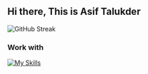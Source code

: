 ## Hi there, This is Asif Talukder
![GitHub Streak](https://github-readme-streak-stats.herokuapp.com?user=Talukder-Asif&theme=transparent&hide_border=true)


### Work with
[![My Skills](https://skillicons.dev/icons?i=js,html,css,wasm)](https://skillicons.dev)


<!-- Wirking In -->

<!--
**Talukder-Asif/Talukder-Asif** is a ✨ _special_ ✨ repository because its `README.md` (this file) appears on your GitHub profile.

Here are some ideas to get you started:

- 🔭 I’m currently working on ...
- 🌱 I’m currently learning ...
- 👯 I’m looking to collaborate on ...
- 🤔 I’m looking for help with ...
- 💬 Ask me about ...
- 📫 How to reach me: ...
- 😄 Pronouns: ...
- ⚡ Fun fact: ...
-->

